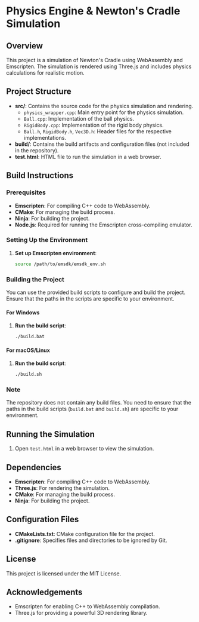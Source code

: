 # Physics Engine & Newton's Cradle Simulation

## Overview

This project is a simulation of Newton's Cradle using WebAssembly and Emscripten. The simulation is rendered using Three.js and includes physics calculations for realistic motion.

## Project Structure

- **src/**: Contains the source code for the physics simulation and rendering.
  - `physics_wrapper.cpp`: Main entry point for the physics simulation.
  - `Ball.cpp`: Implementation of the ball physics.
  - `RigidBody.cpp`: Implementation of the rigid body physics.
  - `Ball.h`, `RigidBody.h`, `Vec3D.h`: Header files for the respective implementations.
- **build/**: Contains the build artifacts and configuration files (not included in the repository).
- **test.html**: HTML file to run the simulation in a web browser.

## Build Instructions

### Prerequisites

- **Emscripten**: For compiling C++ code to WebAssembly.
- **CMake**: For managing the build process.
- **Ninja**: For building the project.
- **Node.js**: Required for running the Emscripten cross-compiling emulator.

### Setting Up the Environment

1. **Set up Emscripten environment**:
   ```sh
   source /path/to/emsdk/emsdk_env.sh
   ```

### Building the Project

You can use the provided build scripts to configure and build the project. Ensure that the paths in the scripts are specific to your environment.

#### For Windows

1. **Run the build script**:
   ```sh
   ./build.bat
   ```

#### For macOS/Linux

1. **Run the build script**:
   ```sh
   ./build.sh
   ```

### Note

The repository does not contain any build files. You need to ensure that the paths in the build scripts (`build.bat` and `build.sh`) are specific to your environment.

## Running the Simulation

1. Open `test.html` in a web browser to view the simulation.

## Dependencies

- **Emscripten**: For compiling C++ code to WebAssembly.
- **Three.js**: For rendering the simulation.
- **CMake**: For managing the build process.
- **Ninja**: For building the project.

## Configuration Files

- **CMakeLists.txt**: CMake configuration file for the project.
- **.gitignore**: Specifies files and directories to be ignored by Git.

## License

This project is licensed under the MIT License.

## Acknowledgements

- Emscripten for enabling C++ to WebAssembly compilation.
- Three.js for providing a powerful 3D rendering library.
